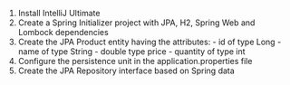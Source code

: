 1. Install IntelliJ Ultimate
2. Create a Spring Initializer project with JPA, H2, Spring Web and Lombock dependencies
3. Create the JPA Product entity having the attributes:
        - id of type Long
        - name of type String
        - double type price
        - quantity of type int
4. Configure the persistence unit in the application.properties file
5. Create the JPA Repository interface based on Spring data

